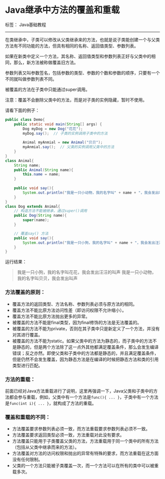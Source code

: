 # Java继承中方法的覆盖和重载

标签： Java基础教程

---

在类继承中，子类可以修改从父类继承来的方法，也就是说子类能创建一个与父类方法有不同功能的方法，但具有相同的名称、返回值类型、参数列表。

如果在新类中定义一个方法，其名称、返回值类型和参数列表正好与父类中的相同，那么，新方法被称做覆盖旧方法。

参数列表又叫参数签名，包括参数的类型、参数的个数和参数的顺序，只要有一个不同就叫做参数列表不同。

被覆盖的方法在子类中只能通过super调用。

注意：覆盖不会删除父类中的方法，而是对子类的实例隐藏，暂时不使用。

请看下面的例子：

```java
public class Demo{
    public static void main(String[] args) {
        Dog myDog = new Dog("花花");
        myDog.say();  // 子类的实例调用子类中的方法
       
        Animal myAnmial = new Animal("贝贝");
        myAnmial.say();  // 父类的实例调用父类中的方法
    }
}
class Animal{
    String name;
    public Animal(String name){
        this.name = name;
    }
   
    public void say(){
        System.out.println("我是一只小动物，我的名字叫" + name + "，我会发出叫声");
    }
}
class Dog extends Animal{
    // 构造方法不能被继承，通过super()调用
    public Dog(String name){
        super(name);
    }

    // 覆盖say() 方法
    public void say(){
        System.out.println("我是一只小狗，我的名字叫" + name + "，我会发出汪汪的叫声");
    }
}
```

运行结果：

> 我是一只小狗，我的名字叫花花，我会发出汪汪的叫声
我是一只小动物，我的名字叫贝贝，我会发出叫声

### 方法覆盖的原则：

- 覆盖方法的返回类型、方法名称、参数列表必须与原方法的相同。
- 覆盖方法不能比原方法访问性差（即访问权限不允许缩小）。
- 覆盖方法不能比原方法抛出更多的异常。
- 被覆盖的方法不能是final类型，因为final修饰的方法是无法覆盖的。
- 被覆盖的方法不能为private，否则在其子类中只是新定义了一个方法，并没有对其进行覆盖。
- 被覆盖的方法不能为static。如果父类中的方法为静态的，而子类中的方法不是静态的，但是两个方法除了这一点外其他都满足覆盖条件，那么会发生编译错误；反之亦然。即使父类和子类中的方法都是静态的，并且满足覆盖条件，但是仍然不会发生覆盖，因为静态方法是在编译的时候把静态方法和类的引用类型进行匹配。

### 方法的重载：

前面已经对Java方法重载进行了说明，这里再强调一下，Java父类和子类中的方法都会参与重载，例如，父类中有一个方法是`func(){ ... }`，子类中有一个方法是`func(int i){ ... }`，就构成了方法的重载。

### 覆盖和重载的不同：

- 方法覆盖要求参数列表必须一致，而方法重载要求参数列表必须不一致。
- 方法覆盖要求返回类型必须一致，方法重载对此没有要求。
- 方法覆盖只能用于子类覆盖父类的方法，方法重载用于同一个类中的所有方法（包括从父类中继承而来的方法）。
- 方法覆盖对方法的访问权限和抛出的异常有特殊的要求，而方法重载在这方面没有任何限制。
- 父类的一个方法只能被子类覆盖一次，而一个方法可以在所有的类中可以被重载多次。